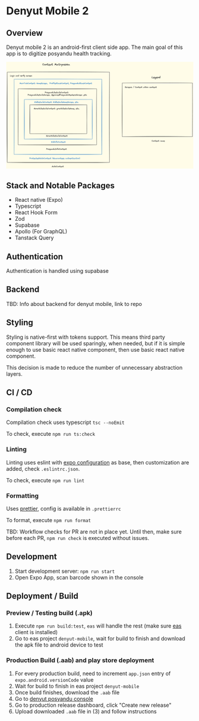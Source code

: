 # Denyut Mobile 2

## Overview

Denyut mobile 2 is an android-first client side app. The main goal of this app is to digitize posyandu health tracking.

![context-diagram](./docs/diagrams/context-diagram.png)

## Stack and Notable Packages

- React native (Expo)
- Typescript
- React Hook Form
- Zod
- Supabase
- Apollo (For GraphQL)
- Tanstack Query

## Authentication

Authentication is handled using supabase

## Backend

TBD: Info about backend for denyut mobile, link to repo

## Styling

Styling is native-first with tokens support. This means third party component library will be used sparingly, when needed, but if it is simple enough to use basic react native component, then use basic react native component.

This decision is made to reduce the number of unnecessary abstraction layers.

## CI / CD

### Compilation check

Compilation check uses typescript `tsc --noEmit`

To check, execute `npm run ts:check`

### Linting

Linting uses eslint with [expo configuration](https://github.com/expo/expo/tree/main/packages/eslint-config-universe#customizing-prettier) as base, then customization are added, check `.eslintrc.json`.

To check, execute `npm run lint`

### Formatting

Uses [prettier](https://prettier.io/), config is available in `.prettierrc`

To format, execute `npm run format`

TBD: Workflow checks for PR are not in place yet. Until then, make sure before each PR, `npm run check` is executed without issues.

## Development

1. Start development server: `npm run start`
2. Open Expo App, scan barcode shown in the console

## Deployment / Build

### Preview / Testing build (.apk)

1. Execute `npm run build:test`, `eas` will handle the rest (make sure [eas](https://expo.dev/eas) client is installed)
2. Go to eas project `denyut-mobile`, wait for build to finish and download the apk file to android device to test

### Production Build (.aab) and play store deployment

1. For every production build, need to increment `app.json` entry of `expo.android.versionCode` value
2. Wait for build to finish in eas project `denyut-mobile`
3. Once build finishes, download the `.aab` file
4. Go to [denyut posyandu console](https://play.google.com/console/u/0/developers/7095150657835178233/app/4974115026575056198/app-dashboard?timespan=thirtyDays)
5. Go to production release dashboard, click "Create new release"
6. Upload downloaded `.aab` file in (3) and follow instructions
